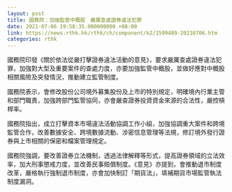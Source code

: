 ```yaml
---
layout: post
title: 國務院：加強監管中概股　嚴厲查處證券違法犯罪
date: 2021-07-06 19:58:35.000000000 +08:00
link: https://news.rthk.hk/rthk/ch/component/k2/1599489-20210706.htm
categories: rthk
---
```


國務院印發《關於依法從嚴打擊證券違法活動的意見》，要求嚴厲查處證券違法犯罪，加強對大型及重要案件的查處力度，亦要加強監管中概股，並做好應對中概股相關風險及突發情況，推動建立監管制度。

國務院表示，會修改股份公司境外募集股份及上市的特別規定，明確境內行業主管和部門職責，加強跨部門監管協同，亦會嚴查證券投資資金來源的合法性，嚴控槓桿率。

國務院指出，成立打擊資本市場違法活動協調工作小組，加強協調重大案件和跨境監管合作，改善數據安全、跨境數據流動、涉密信息管理等法規，修訂境外發行證券與上市相關的保密和檔案管理規定。

國務院強調，要改善證券立法機制，透過法律解釋等形式，提高證券領域的立法效率，加大刑事懲戒力度，並改善民事賠償制度。《意見》亦提到，會推動退市制度改革，嚴格執行強制退市制度，亦會加快制訂「期貨法」，填補期貨市場監管執法制度漏洞。

